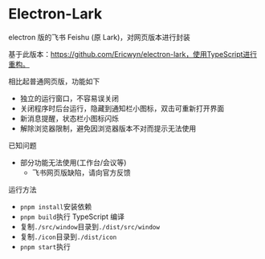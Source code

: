# Electron-Lark

electron 版的飞书 Feishu (原 Lark)，对网页版本进行封装


基于此版本：https://github.com/Ericwyn/electron-lark，使用TypeScript进行重构。


相比起普通网页版，功能如下

- 独立的运行窗口，不容易误关闭
- 关闭程序时后台运行，隐藏到通知栏小图标，双击可重新打开界面
- 新消息提醒，状态栏小图标闪烁
- 解除浏览器限制，避免因浏览器版本不对而提示无法使用

已知问题
 - 部分功能无法使用(工作台/会议等)
    - 飞书网页版缺陷，请向官方反馈


运行方法

- `pnpm install`安装依赖
- `pnpm build`执行 TypeScript 编译
- 复制`./src/window`目录到`./dist/src/window`
- 复制`./icon`目录到`./dist/icon`
- `pnpm start`执行
